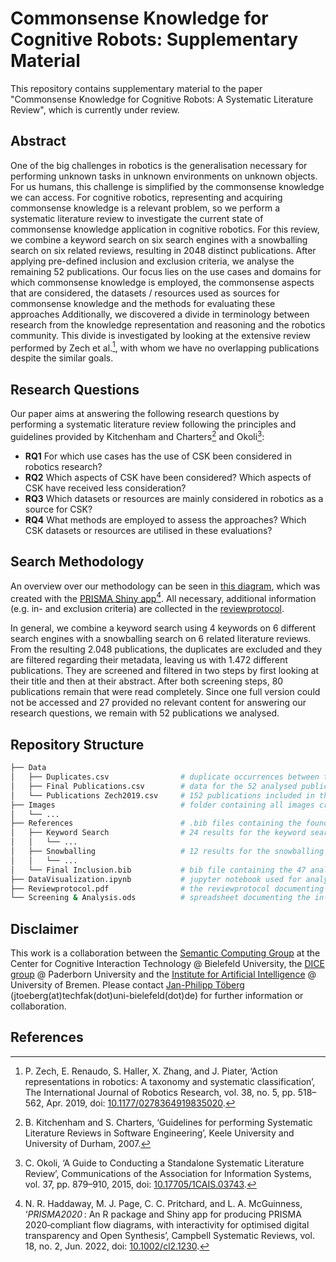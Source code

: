 # Commonsense Knowledge for Cognitive Robots: Supplementary Material

This repository contains supplementary material to the paper "Commonsense Knowledge for Cognitive Robots: A Systematic Literature Review", which is currently under review.

## Abstract

One of the big challenges in robotics is the generalisation necessary for performing unknown tasks in unknown environments on unknown objects.
For us humans, this challenge is simplified by the commonsense knowledge we can access. 
For cognitive robotics, representing and acquiring commonsense knowledge is a relevant problem, so we perform a systematic literature review to investigate the current state of commonsense knowledge application in cognitive robotics.
For this review, we combine a keyword search on six search engines with a snowballing search on six related reviews, resulting in 2048 distinct publications.
After applying pre-defined inclusion and exclusion criteria, we analyse the remaining 52 publications.
Our focus lies on the use cases and domains for which commonsense knowledge is employed, the commonsense aspects that are considered, the datasets / resources used as sources for commonsense knowledge and the methods for evaluating these approaches
Additionally, we discovered a divide in terminology between research from the knowledge representation and reasoning and the robotics community.
This divide is investigated by looking at the extensive review performed by Zech et al.[^1], with whom we have no overlapping publications despite the similar goals.

## Research Questions

Our paper aims at answering the following research questions by performing a systematic literature review following the principles and guidelines provided by Kitchenham and Charters[^2] and Okoli[^3]:
- **RQ1** For which use cases has the use of CSK been considered in robotics research?
- **RQ2** Which aspects of CSK have been considered? Which aspects of CSK have received less consideration?
- **RQ3** Which datasets or resources are mainly considered in robotics as a source for CSK?
- **RQ4** What methods are employed to assess the approaches? Which CSK datasets or resources are utilised in these evaluations?

## Search Methodology

An overview over our methodology can be seen in [this diagram](Images/SearchProcedure.pdf), which was created with the [PRISMA Shiny app](https://estech.shinyapps.io/prisma_flowdiagram/)[^4].
All necessary, additional information (e.g. in- and exclusion criteria) are collected in the [reviewprotocol](Reviewprotocol.pdf).

In general, we combine a keyword search using 4 keywords on 6 different search engines with a snowballing search on 6 related literature reviews.
From the resulting 2.048 publications, the duplicates are excluded and they are filtered regarding their metadata, leaving us with 1.472 different publications.
They are screened and filtered in two steps by first looking at their title and then at their abstract.
After both screening steps, 80 publications remain that were read completely.
Since one full version could not be accessed and 27 provided no relevant content for answering our research questions, we remain with 52 publications we analysed.

## Repository Structure
```bash
├── Data
│   ├── Duplicates.csv                # duplicate occurrences between the 36 different sources
│   ├── Final Publications.csv        # data for the 52 analysed publications
│   └── Publications Zech2019.csv     # 152 publications included in the review by Zech et al.
├── Images                            # folder containing all images created for the reviewprotocol and the paper
│   └── ...
├── References                        # .bib files containing the found publications (1x file per source)
│   ├── Keyword Search                # 24 results for the keyword search where each file combines a source with a keyword
│   │   └── ...                       
│   ├── Snowballing                   # 12 results for the snowballing search differentiated between ingoing and outgoing search
│   │   └── ...                       
│   └── Final Inclusion.bib           # bib file containing the 47 analysed publications
├── DataVisualization.ipynb           # jupyter notebook used for analysing the './Data' folder and creating the './Images'
├── Reviewprotocol.pdf                # the reviewprotocol documenting the systematic literature review
└── Screening & Analysis.ods          # spreadsheet documenting the in- and exclusion process through the different screening steps
```

## Disclaimer

This work is a collaboration between the [Semantic Computing Group](https://www.uni-bielefeld.de/fakultaeten/technische-fakultaet/arbeitsgruppen/semantic-computing/) at the Center for Cognitive Interaction Technology @ Bielefeld University, the [DICE group](https://dice-research.org/) @ Paderborn University and the [Institute for Artificial Intelligence](https://ai.uni-bremen.de/) @ University of Bremen. Please contact <a href="https://www.uni-bielefeld.de/fakultaeten/technische-fakultaet/arbeitsgruppen/semantic-computing/team/jan-philipp-toeberg/">Jan-Philipp Töberg</a> (jtoeberg(at)techfak(dot)uni-bielefeld(dot)de) for further information or collaboration.

## References

[^1]: P. Zech, E. Renaudo, S. Haller, X. Zhang, and J. Piater, ‘Action representations in robotics: A taxonomy and systematic classification’, The International Journal of Robotics Research, vol. 38, no. 5, pp. 518–562, Apr. 2019, doi: [10.1177/0278364919835020](https://doi.org/10.1177/0278364919835020).
[^2]: B. Kitchenham and S. Charters, ‘Guidelines for performing Systematic Literature Reviews in Software Engineering’, Keele University and University of Durham, 2007.
[^3]: C. Okoli, ‘A Guide to Conducting a Standalone Systematic Literature Review’, Communications of the Association for Information Systems, vol. 37, pp. 879–910, 2015, doi: [10.17705/1CAIS.03743](https://doi.org/10.17705/1CAIS.03743).
[^4]: N. R. Haddaway, M. J. Page, C. C. Pritchard, and L. A. McGuinness, ‘*PRISMA2020* : An R package and Shiny app for producing PRISMA 2020‐compliant flow diagrams, with interactivity for optimised digital transparency and Open Synthesis’, Campbell Systematic Reviews, vol. 18, no. 2, Jun. 2022, doi: [10.1002/cl2.1230](https://doi.org/10.1002/cl2.1230).
